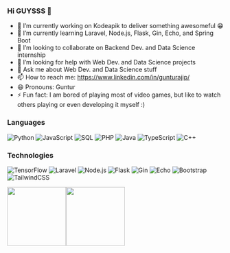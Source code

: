 ### Hi GUYSSS 👋

- 🔭 I’m currently working on Kodeapik to deliver something awesomeful 😁
- 🌱 I’m currently learning Laravel, Node.js, Flask, Gin, Echo, and Spring Boot
- 👯 I’m looking to collaborate on Backend Dev. and Data Science internship
- 🤔 I’m looking for help with Web Dev. and Data Science projects
- 💬 Ask me about Web Dev. and Data Science stuff
- 📫 How to reach me: https://www.linkedin.com/in/gunturajip/
- 😄 Pronouns: Guntur
- ⚡ Fun fact: I am bored of playing most of video games, but like to watch others playing or even developing it myself :)

### Languages

![Python](https://img.shields.io/badge/-Python-000?&logo=Python)
![JavaScript](https://img.shields.io/badge/-JavaScript-000?&logo=JavaScript)
![SQL](https://img.shields.io/badge/-SQL-000?&logo=MySQL)
![PHP](https://img.shields.io/badge/-PHP-000?&logo=PHP)
![Java](https://img.shields.io/badge/-Java-000?&logo=Java)
![TypeScript](https://img.shields.io/badge/-TypeScript-000?&logo=TypeScript)
![C++](https://img.shields.io/badge/-C++-000?&logo=c%2b%2b&logoColor=00599C)

### Technologies

![TensorFlow](https://img.shields.io/badge/-TensorFlow-000?&logo=TensorFlow)
![Laravel](https://img.shields.io/badge/-Laravel-000?&logo=Laravel)
![Node.js](https://img.shields.io/badge/-Node.js-000?&logo=node.js)
![Flask](https://img.shields.io/badge/-Flask-000?&logo=Flask)
![Gin](https://img.shields.io/badge/-Gin-000?&logo=Gin)
![Echo](https://img.shields.io/badge/-Echo-000?&logo=Echo)
![Bootstrap](https://img.shields.io/badge/-Bootstrap-000?&logo=Bootstrap)
![TailwindCSS](https://img.shields.io/badge/-TailwindCSS-000?&logo=TailwindCSS)

<a href="https://gunturajip.github.io/portfolio/"><img height="137px" src="https://github-readme-stats.vercel.app/api?username=gunturajip&hide_title=true&hide_border=true&show_icons=true&include_all_commits=true&count_private=true&line_height=21&text_color=000&icon_color=000&bg_color=0,ea6161,ffc64d,fffc4d,52fa5a&theme=graywhite" /><!-- wi*quL3fcV --><img height="137px" src="https://github-readme-stats.vercel.app/api/top-langs/?username=gunturajip&hide=html&hide_title=true&hide_border=true&layout=compact&langs_count=6&exclude_repo=comp426,Redventures-Movie-Quotes&text_color=000&icon_color=fff&bg_color=0,52fa5a,4dfcff,c64dff&theme=graywhite" /></a>
